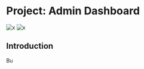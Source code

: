 # Project: Admin Dashboard
![x](	https://img.shields.io/badge/HTML5-E34F26?style=for-the-badge&logo=html5&logoColor=white)
![x](https://img.shields.io/badge/CSS3-1572B6?style=for-the-badge&logo=css3&logoColor=white)
## Introduction
Bu